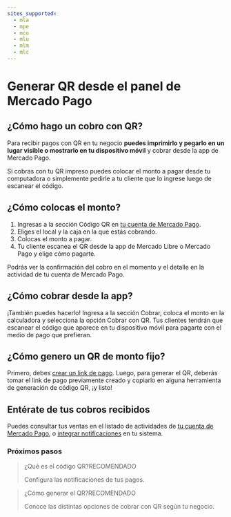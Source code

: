 ```yaml
---
sites_supported:
  - mla
  - mpe
  - mco
  - mlu
  - mlm
  - mlc
---
```



# Generar QR desde el panel de Mercado Pago

## ¿Cómo hago un cobro con QR?

Para recibir pagos con QR en tu negocio **puedes imprimirlo y pegarlo en un lugar visible o mostrarlo en tu dispositivo móvil** y cobrar desde la app de Mercado Pago.

Si cobras con tu QR impreso puedes colocar el monto a pagar desde tu computadora o simplemente pedirle a tu cliente que lo ingrese luego de escanear el código.


## ¿Cómo colocas el monto?

1. Ingresas a la sección Código QR en [tu cuenta de Mercado Pago](https://www.mercadopago.com.ar/qr-code/amount).
2. Eliges el local y la caja en la que estás cobrando.
3. Colocas el monto a pagar.
4. Tu cliente escanea el QR desde la app de Mercado Libre o Mercado Pago y elige cómo pagarte.

Podrás ver la confirmación del cobro en el momento y el detalle en la actividad de tu cuenta de Mercado Pago.

## ¿Cómo cobrar desde la app?

¡También puedes hacerlo! Ingresa a la sección Cobrar, coloca el monto en la calculadora y selecciona la opción Cobrar con QR. Tus clientes tendrán que escanear el código que aparece en tu dispositivo móvil para pagarte con el medio de pago que prefieran.

## ¿Cómo genero un QR de monto fijo? 

Primero, debes [crear un link de pago](https://www.mercadopago.com.ar/tools/create). Luego, para generar el QR, deberás tomar el link de pago previamente creado y copiarlo en alguna herramienta de generación de código QR, ¡y listo!

## Entérate de tus cobros recibidos

Puedes consultar tus ventas en el listado de actividades de [tu cuenta de Mercado Pago](https://www.mercadopago.com.ar/activities), o [integrar notificaciones](https://www.mercadopago.com.ar/developers/es/guides/notifications/ipn) en tu sistema.

### Próximos pasos

<div>
<a href="https://www.mercadopago.com.ar/developers/es/guides/qr-code/general-considerations/introduction/" style="text-decoration:none;color:inherit">       
<blockquote class="next-step-card next-step-card-left">
<p class="card-note-title">¿Qué es el código QR?<span class="card-status-tag card-status-tag-recommended">RECOMENDADO</span></p>
 <p>Configura las notificaciones de tus pagos.</p>
</blockquote>
</a>    
<a href="https://www.mercadopago.com.ar/developers/es/guides/qr-code/general-considerations/integrations/" style="text-decoration:none;color:inherit">
<blockquote class="next-step-card next-step-card-right">
<p class="card-note-title">¿Cómo generar el QR?<span class="card-status-tag card-status-tag-recommended">RECOMENDADO</span></p>
 <p>Conoce las distintas opciones de cobrar con QR según tu negocio.</p>
</blockquote>
</a>
</div>
<br/>
<br/>
<br/>
<br/>
<br/>
<br/>
<br/>